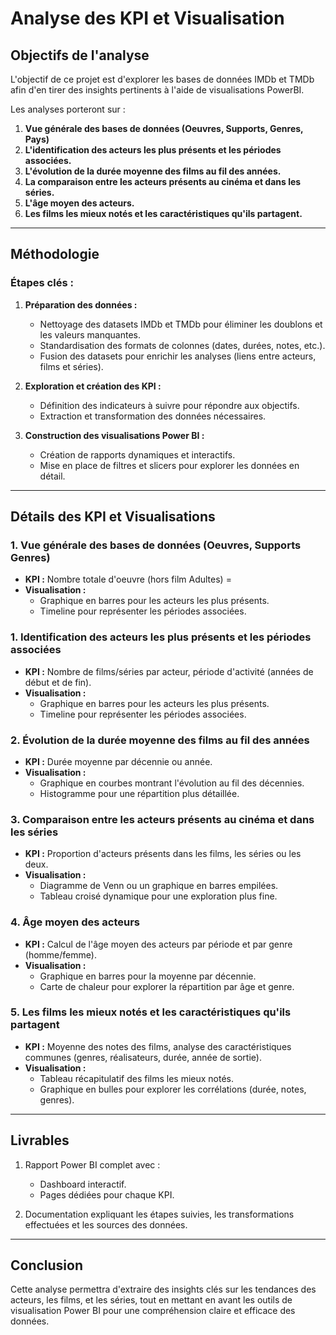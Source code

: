 # Analyse des KPI et Visualisation

## Objectifs de l'analyse
L'objectif de ce projet est d'explorer les bases de données IMDb et TMDb afin d'en tirer des insights pertinents à l'aide de visualisations PowerBI.

Les analyses porteront sur :

1. **Vue générale des bases de données (Oeuvres, Supports, Genres, Pays)**
2. **L'identification des acteurs les plus présents et les périodes associées.**
3. **L'évolution de la durée moyenne des films au fil des années.**
4. **La comparaison entre les acteurs présents au cinéma et dans les séries.**
5. **L'âge moyen des acteurs.**
6. **Les films les mieux notés et les caractéristiques qu'ils partagent.**

---

## Méthodologie
### Étapes clés :

1. **Préparation des données :**
   - Nettoyage des datasets IMDb et TMDb pour éliminer les doublons et les valeurs manquantes.
   - Standardisation des formats de colonnes (dates, durées, notes, etc.).
   - Fusion des datasets pour enrichir les analyses (liens entre acteurs, films et séries).

2. **Exploration et création des KPI :**
   - Définition des indicateurs à suivre pour répondre aux objectifs.
   - Extraction et transformation des données nécessaires.

3. **Construction des visualisations Power BI :**
   - Création de rapports dynamiques et interactifs.
   - Mise en place de filtres et slicers pour explorer les données en détail.

---

## Détails des KPI et Visualisations

### 1. Vue générale des bases de données (Oeuvres, Supports Genres)
- **KPI :** Nombre totale d'oeuvre (hors film Adultes) = 
- **Visualisation :**
  - Graphique en barres pour les acteurs les plus présents.
  - Timeline pour représenter les périodes associées.

### 1. Identification des acteurs les plus présents et les périodes associées
- **KPI :** Nombre de films/séries par acteur, période d'activité (années de début et de fin).
- **Visualisation :**
  - Graphique en barres pour les acteurs les plus présents.
  - Timeline pour représenter les périodes associées.

### 2. Évolution de la durée moyenne des films au fil des années
- **KPI :** Durée moyenne par décennie ou année.
- **Visualisation :**
  - Graphique en courbes montrant l'évolution au fil des décennies.
  - Histogramme pour une répartition plus détaillée.

### 3. Comparaison entre les acteurs présents au cinéma et dans les séries
- **KPI :** Proportion d'acteurs présents dans les films, les séries ou les deux.
- **Visualisation :**
  - Diagramme de Venn ou un graphique en barres empilées.
  - Tableau croisé dynamique pour une exploration plus fine.

### 4. Âge moyen des acteurs
- **KPI :** Calcul de l'âge moyen des acteurs par période et par genre (homme/femme).
- **Visualisation :**
  - Graphique en barres pour la moyenne par décennie.
  - Carte de chaleur pour explorer la répartition par âge et genre.

### 5. Les films les mieux notés et les caractéristiques qu'ils partagent
- **KPI :** Moyenne des notes des films, analyse des caractéristiques communes (genres, réalisateurs, durée, année de sortie).
- **Visualisation :**
  - Tableau récapitulatif des films les mieux notés.
  - Graphique en bulles pour explorer les corrélations (durée, notes, genres).

---

## Livrables
1. Rapport Power BI complet avec :
   - Dashboard interactif.
   - Pages dédiées pour chaque KPI.

2. Documentation expliquant les étapes suivies, les transformations effectuées et les sources des données.

---

## Conclusion
Cette analyse permettra d'extraire des insights clés sur les tendances des acteurs, les films, et les séries, tout en mettant en avant les outils de visualisation Power BI pour une compréhension claire et efficace des données.


